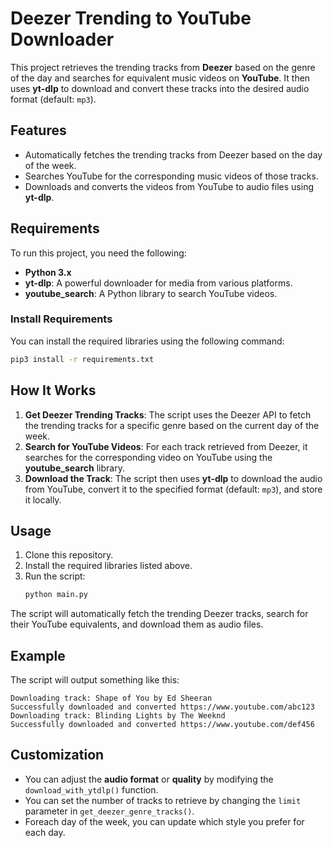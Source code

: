 # Deezer Trending to YouTube Downloader

This project retrieves the trending tracks from **Deezer** based on the genre of the day and searches for equivalent music videos on **YouTube**. It then uses **yt-dlp** to download and convert these tracks into the desired audio format (default: `mp3`).

## Features
- Automatically fetches the trending tracks from Deezer based on the day of the week.
- Searches YouTube for the corresponding music videos of those tracks.
- Downloads and converts the videos from YouTube to audio files using **yt-dlp**.

## Requirements

To run this project, you need the following:

- **Python 3.x**
- **yt-dlp**: A powerful downloader for media from various platforms.
- **youtube_search**: A Python library to search YouTube videos.

### Install Requirements

You can install the required libraries using the following command:

```bash
pip3 install -r requirements.txt
```

## How It Works

1. **Get Deezer Trending Tracks**: The script uses the Deezer API to fetch the trending tracks for a specific genre based on the current day of the week.
2. **Search for YouTube Videos**: For each track retrieved from Deezer, it searches for the corresponding video on YouTube using the **youtube_search** library.
3. **Download the Track**: The script then uses **yt-dlp** to download the audio from YouTube, convert it to the specified format (default: `mp3`), and store it locally.

## Usage

1. Clone this repository.
2. Install the required libraries listed above.
3. Run the script:
   ```bash
   python main.py
   ```

The script will automatically fetch the trending Deezer tracks, search for their YouTube equivalents, and download them as audio files.

## Example

The script will output something like this:

```
Downloading track: Shape of You by Ed Sheeran
Successfully downloaded and converted https://www.youtube.com/abc123
Downloading track: Blinding Lights by The Weeknd
Successfully downloaded and converted https://www.youtube.com/def456
```

## Customization

- You can adjust the **audio format** or **quality** by modifying the `download_with_ytdlp()` function.
- You can set the number of tracks to retrieve by changing the `limit` parameter in `get_deezer_genre_tracks()`.
- Foreach day of the week, you can update which style you prefer for each day.
